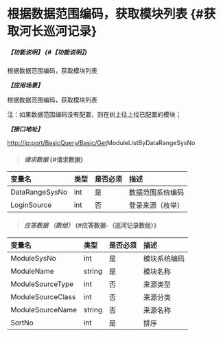 # 根据数据范围编码，获取模块列表 {#获取河长巡河记录}

##### _【功能说明】_ {#【功能说明】}

根据数据范围编码，获取模块列表

_**【应用场景】**_

根据数据范围编码，获取模块列表

注：如果数据范围编码没有配置，则在树上往上找已配置的模块；

_**【接口地址】**_

[http://ip:port/BasicQuery/Basic/Get](http://ip:port/HMQuery/PatrolRiver/GetPatrolRivers)ModuleListByDataRangeSysNo

> #### _请求数据_ {#请求数据}

| 变量名 | 类型 | 是否必须 | 描述 |
| :--- | :--- | :--- | :--- |
| DataRangeSysNo | int | 是 | 数据范围系统编码 |
| LoginSource | int | 否 | 登录来源（枚举） |

> #### _应答数据 （数组）_ {#应答数据-（巡河记录数组）}

| 变量名 | 类型 | 是否必须 | 描述 |
| :--- | :--- | :--- | :--- |
| ModuleSysNo | int | 是 | 模块系统编码 |
| ModuleName | string | 是 | 模块名称 |
| ModuleSourceType | int | 否 | 来源类型 |
| ModuleSourceClass | int | 否 | 来源分类 |
| ModuleSourceName | string | 否 | 来源名称 |
| SortNo | int | 是 | 排序 |



